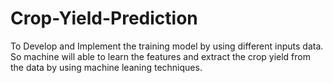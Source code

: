 # Crop-Yield-Prediction
To Develop and Implement the training model by using different inputs data. So machine will able to learn the features and extract the crop yield from the data by using machine leaning techniques.
